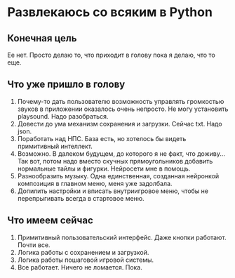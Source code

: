 # Развлекаюсь со всяким в Python

## Конечная цель
Ее нет. Просто делаю то, что приходит в голову пока я делаю, что то еще.

## Что уже пришло в голову
1. Почему-то дать пользователю возможность управлять громкостью звуков в приложении оказалось очень непросто. Не могу установить playsound. Надо разобраться.
2. Довести до ума механизм сохранения и загрузки. Сейчас txt. Надо json.
3. Поработать над НПС. База есть, но хотелось бы видеть примитивный интеллект.
4. Возможно. В далеком будущем, до которого я не факт, что доживу... Так вот, потом надо вместо скучных прямоугольников добавить нормальные тайлы и фигурки. Нейросети мне в помощь.
5. Разнообразить музыку. Одна единственная, созданная нейронкой композиция в главном меню, меня уже задолбала.
6. Допилить настройки и вписать внутриигровое меню, чтобы не перепрыгивать всегда в стартовое меню.
## Что имеем сейчас
1. Примитивный пользовательский интерфейс. Даже кнопки работают. Почти все.
2. Логика работы с сохранением и загрузкой.
3. Логика работы пошаговой игровой системы.
4. Все работает. Ничего не ломается. Пока.

